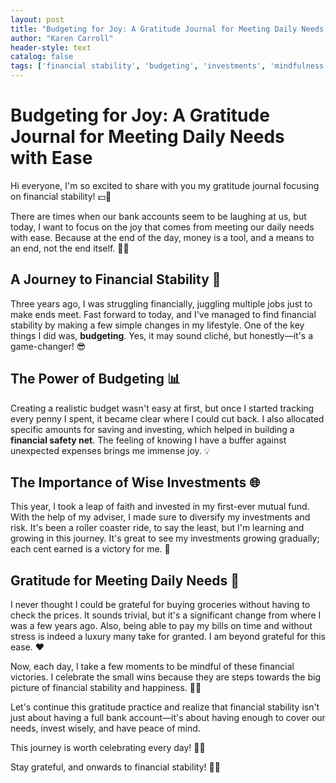 ```yaml
---
layout: post
title: "Budgeting for Joy: A Gratitude Journal for Meeting Daily Needs with Ease"
author: "Karen Carroll"
header-style: text
catalog: false
tags: ['financial stability', 'budgeting', 'investments', 'mindfulness', 'gratitude', 'financial joys', 'meeting daily needs']
---
```


# Budgeting for Joy: A Gratitude Journal for Meeting Daily Needs with Ease

Hi everyone, I'm so excited to share with you my gratitude journal focusing on financial stability! 💵💖

There are times when our bank accounts seem to be laughing at us, but today, I want to focus on the joy that comes from meeting our daily needs with ease. Because at the end of the day, money is a tool, and a means to an end, not the end itself. 💸✨

## A Journey to Financial Stability 🚀
Three years ago, I was struggling financially, juggling multiple jobs just to make ends meet. Fast forward to today, and I've managed to find financial stability by making a few simple changes in my lifestyle. One of the key things I did was, **budgeting**. Yes, it may sound cliché, but honestly—it's a game-changer! 😎

## The Power of Budgeting 📊
Creating a realistic budget wasn't easy at first, but once I started tracking every penny I spent, it became clear where I could cut back. I also allocated specific amounts for saving and investing, which helped in building a **financial safety net**. The feeling of knowing I have a buffer against unexpected expenses brings me immense joy. 💡

## The Importance of Wise Investments 🌐
This year, I took a leap of faith and invested in my first-ever mutual fund. With the help of my adviser, I made sure to diversify my investments and risk. It's been a roller coaster ride, to say the least, but I'm learning and growing in this journey. It's great to see my investments growing gradually; each cent earned is a victory for me. 🎉

## Gratitude for Meeting Daily Needs 🙌
I never thought I could be grateful for buying groceries without having to check the prices. It sounds trivial, but it's a significant change from where I was a few years ago. Also, being able to pay my bills on time and without stress is indeed a luxury many take for granted. I am beyond grateful for this ease. ❤️

Now, each day, I take a few moments to be mindful of these financial victories. I celebrate the small wins because they are steps towards the big picture of financial stability and happiness. 💪🌟

Let's continue this gratitude practice and realize that financial stability isn't just about having a full bank account—it's about having enough to cover our needs, invest wisely, and have peace of mind.

This journey is worth celebrating every day! 🎈🥳

Stay grateful, and onwards to financial stability! 🚀💖